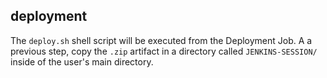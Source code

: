 ## deployment

The `deploy.sh` shell script will be executed from the Deployment Job. A a previous step, copy the `.zip` artifact in a directory called `JENKINS-SESSION/` inside of the user's main directory.
